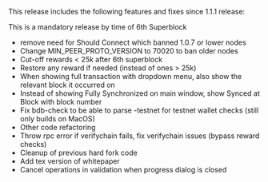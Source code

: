 This release includes the following features and fixes since 1.1.1 release:

This is a mandatory release by time of 6th Superblock

 - remove need for Should Connect which banned 1.0.7 or lower nodes
 - Change MIN_PEER_PROTO_VERSION to 70020 to ban older nodes
 - Cut-off rewards < 25k after 6th superblock
 - Restore any reward if needed (instead of ones > 25k)
 - When showing full transaction with dropdown menu, also show the relevant block it occurred on
 - Instead of showing Fully Synchronized on main window, show Synced at Block with block number
 - Fix bdb-check to be able to parse -testnet for testnet wallet checks (still only builds on MacOS)
 - Other code refactoring
 - Throw rpc error if verifychain fails, fix verifychain issues (bypass reward checks)
 - Cleanup of previous hard fork code
 - Add tex version of whitepaper
 - Cancel operations in validation when progress dialog is closed
